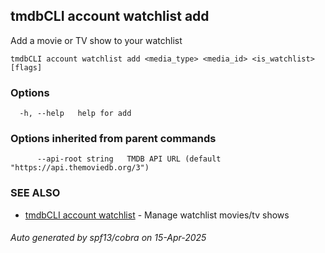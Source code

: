 ## tmdbCLI account watchlist add

Add a movie or TV show to your watchlist

```
tmdbCLI account watchlist add <media_type> <media_id> <is_watchlist> [flags]
```

### Options

```
  -h, --help   help for add
```

### Options inherited from parent commands

```
      --api-root string   TMDB API URL (default "https://api.themoviedb.org/3")
```

### SEE ALSO

* [tmdbCLI account watchlist](tmdbCLI_account_watchlist.md)	 - Manage watchlist movies/tv shows

###### Auto generated by spf13/cobra on 15-Apr-2025

